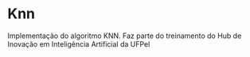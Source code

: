 # Knn
Implementação do algoritmo KNN. Faz parte do treinamento do Hub de Inovação em Inteligência Artificial da UFPel
